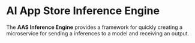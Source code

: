 AI App Store Inference Engine
============================
The **AAS Inference Engine** provides a framework
for quickly creating a microservice for sending a
inferences to a model and receiving an output.
